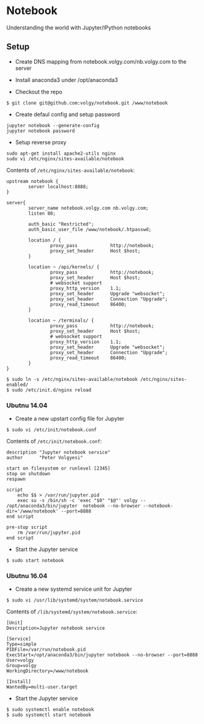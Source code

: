 # Notebook
Understanding the world with Jupyter/IPython notebooks

## Setup

- Create DNS mapping from notebook.volgy.com/nb.volgy.com to the server

- Install anaconda3 under /opt/anaconda3

- Checkout the repo

```
$ git clone git@github.com:volgy/notebook.git /www/notebook
```

- Create defaul config and setup password

```
jupyter notebook --generate-config
jupyter notebook password
```

- Setup reverse proxy

```
sudo apt-get install apache2-utils nginx
sudo vi /etc/nginx/sites-available/notebook
```

Contents of `/etc/nginx/sites-available/notebook`:

```
upstream notebook {
        server localhost:8888;
}

server{
        server_name notebook.volgy.com nb.volgy.com;
        listen 80;

        auth_basic "Restricted";
        auth_basic_user_file /www/notebook/.htpasswd;

        location / {
                proxy_pass            http://notebook;
                proxy_set_header      Host $host;
        }

        location ~ /api/kernels/ {
                proxy_pass            http://notebook;
                proxy_set_header      Host $host;
                # websocket support
                proxy_http_version    1.1;
                proxy_set_header      Upgrade "websocket";
                proxy_set_header      Connection "Upgrade";
                proxy_read_timeout    86400;
        }

        location ~ /terminals/ {
                proxy_pass            http://notebook;
                proxy_set_header      Host $host;
                # websocket support
                proxy_http_version    1.1;
                proxy_set_header      Upgrade "websocket";
                proxy_set_header      Connection "Upgrade";
                proxy_read_timeout    86400;
        }
}
```

```
$ sudo ln -s /etc/nginx/sites-available/notebook /etc/nginx/sites-enabled/
$ sudo /etc/init.d/nginx reload
```
### Ubutnu 14.04

- Create a new upstart config file for Jupyter

```
$ sudo vi /etc/init/notebook.conf
```

Contents of `/etc/init/notebook.conf`:

```
description "Jupyter notebook service"
author      "Peter Volgyesi"

start on filesystem or runlevel [2345]
stop on shutdown
respawn

script
    echo $$ > /var/run/jupyter.pid
    exec su -s /bin/sh -c 'exec "$0" "$@"' volgy -- /opt/anaconda3/bin/jupyter  notebook --no-browser --notebook-dir='/www/notebook' --port=8888
end script

pre-stop script
    rm /var/run/jupyter.pid
end script
```

- Start the Jupyter service

```
$ sudo start notebook
```


### Ubutnu 16.04

- Create a new systemd service unit for Jupyter

```
$ sudo vi /usr/lib/systemd/system/notebook.service
```

Contents of `/lib/systemd/system/notebook.service`:

```
[Unit]
Description=Jupyter notebook service

[Service]
Type=simple
PIDFile=/var/run/notebook.pid
ExecStart=/opt/anaconda3/bin/jupyter notebook --no-browser --port=8888
User=volgy
Group=volgy
WorkingDirectory=/www/notebook

[Install]
WantedBy=multi-user.target
```

- Start the Jupyter service

```
$ sudo systemctl enable notebook
$ sudo systemctl start notebook
```
